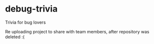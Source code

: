 # debug-trivia
Trivia for bug lovers

Re uploading project to share with team members, after repository was deleted :(
